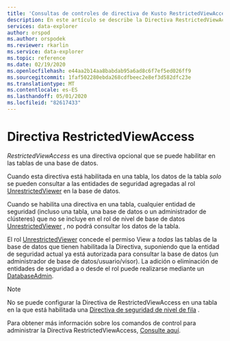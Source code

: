 ```yaml
---
title: 'Consultas de controles de directiva de Kusto RestrictedViewAccess: Azure Explorador de datos'
description: En este artículo se describe la Directiva RestrictedViewAccess en Azure Explorador de datos.
services: data-explorer
author: orspod
ms.author: orspodek
ms.reviewer: rkarlin
ms.service: data-explorer
ms.topic: reference
ms.date: 02/19/2020
ms.openlocfilehash: e44aa2b14aa8babdab95a6ad8c6f7ef5ed026ff9
ms.sourcegitcommit: 1faf502280ebda268cdfbeec2e8ef3d582dfc23e
ms.translationtype: MT
ms.contentlocale: es-ES
ms.lasthandoff: 05/01/2020
ms.locfileid: "82617433"
---
```

# <a name="restrictedviewaccess-policy"></a>Directiva RestrictedViewAccess

*RestrictedViewAccess* es una directiva opcional que se puede habilitar en las tablas de una base de datos.

Cuando esta directiva está habilitada en una tabla, los datos de la tabla *solo* se pueden consultar a las entidades de seguridad agregadas al rol [UnrestrictedViewer](../management/access-control/role-based-authorization.md) en la base de datos.

Cuando se habilita una directiva en una tabla, cualquier entidad de seguridad (incluso una tabla, una base de datos o un administrador de clústeres) que no se incluye en el rol de nivel de base de datos [UnrestrictedViewer](../management/access-control/role-based-authorization.md) , no podrá consultar los datos de la tabla.

El rol [UnrestrictedViewer](../management/access-control/role-based-authorization.md) concede el permiso View a *todas* las tablas de la base de datos que tienen habilitada la Directiva, suponiendo que la entidad de seguridad actual ya está autorizada para consultar la base de datos (un administrador de base de datos/usuario/visor). La adición o eliminación de entidades de seguridad a o desde el rol puede realizarse mediante un [DatabaseAdmin](../management/access-control/role-based-authorization.md).

> [!NOTE]
> No se puede configurar la Directiva de RestrictedViewAccess en una tabla en la que está habilitada una [Directiva de seguridad de nivel de fila](./rowlevelsecuritypolicy.md) .

Para obtener más información sobre los comandos de control para administrar la Directiva RestrictedViewAccess, [Consulte aquí](../management/restrictedviewaccess-policy.md).